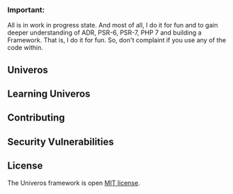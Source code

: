 ### Important: 
All is in work in progress state. And most of all, I do it for fun and to gain deeper understanding of ADR, PSR-6, PSR-7,  PHP 7 and building a Framework. That is, I do it for fun. So, don't complaint if you use any of the code within. 

## Univeros

## Learning Univeros

## Contributing

## Security Vulnerabilities

## License

The Univeros framework is open [MIT license](http://opensource.org/licenses/MIT).
